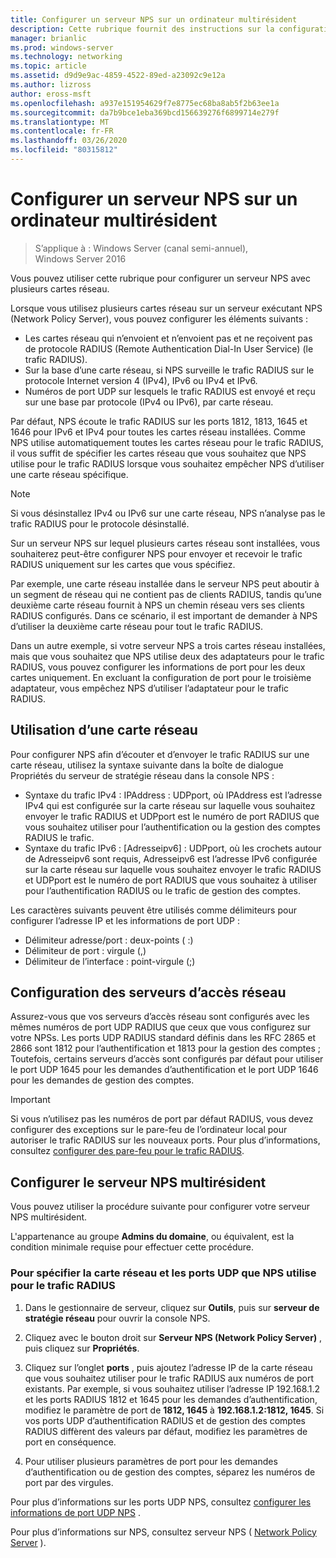 ```yaml
---
title: Configurer un serveur NPS sur un ordinateur multirésident
description: Cette rubrique fournit des instructions sur la configuration d’un serveur avec plusieurs cartes réseau qui exécutent le serveur de stratégie réseau dans Windows Server 2016.
manager: brianlic
ms.prod: windows-server
ms.technology: networking
ms.topic: article
ms.assetid: d9d9e9ac-4859-4522-89ed-a23092c9e12a
ms.author: lizross
author: eross-msft
ms.openlocfilehash: a937e151954629f7e8775ec68ba8ab5f2b63ee1a
ms.sourcegitcommit: da7b9bce1eba369bcd156639276f6899714e279f
ms.translationtype: MT
ms.contentlocale: fr-FR
ms.lasthandoff: 03/26/2020
ms.locfileid: "80315812"
---
```

# <a name="configure-nps-on-a-multihomed-computer"></a>Configurer un serveur NPS sur un ordinateur multirésident

>S’applique à : Windows Server (canal semi-annuel), Windows Server 2016

Vous pouvez utiliser cette rubrique pour configurer un serveur NPS avec plusieurs cartes réseau.

Lorsque vous utilisez plusieurs cartes réseau sur un serveur exécutant NPS (Network Policy Server), vous pouvez configurer les éléments suivants :

- Les cartes réseau qui n’envoient et n’envoient pas et ne reçoivent pas de protocole RADIUS (Remote Authentication Dial-In User Service) \(le trafic RADIUS\).
- Sur la base d’une carte réseau, si NPS surveille le trafic RADIUS sur le protocole Internet version 4 \(IPv4\), IPv6 ou IPv4 et IPv6.
- Numéros de port UDP sur lesquels le trafic RADIUS est envoyé et reçu sur une base par protocole \(IPv4 ou IPv6\), par carte réseau.

Par défaut, NPS écoute le trafic RADIUS sur les ports 1812, 1813, 1645 et 1646 pour IPv6 et IPv4 pour toutes les cartes réseau installées. Comme NPS utilise automatiquement toutes les cartes réseau pour le trafic RADIUS, il vous suffit de spécifier les cartes réseau que vous souhaitez que NPS utilise pour le trafic RADIUS lorsque vous souhaitez empêcher NPS d’utiliser une carte réseau spécifique.

>[!NOTE]
>Si vous désinstallez IPv4 ou IPv6 sur une carte réseau, NPS n’analyse pas le trafic RADIUS pour le protocole désinstallé.

Sur un serveur NPS sur lequel plusieurs cartes réseau sont installées, vous souhaiterez peut-être configurer NPS pour envoyer et recevoir le trafic RADIUS uniquement sur les cartes que vous spécifiez.

Par exemple, une carte réseau installée dans le serveur NPS peut aboutir à un segment de réseau qui ne contient pas de clients RADIUS, tandis qu’une deuxième carte réseau fournit à NPS un chemin réseau vers ses clients RADIUS configurés. Dans ce scénario, il est important de demander à NPS d’utiliser la deuxième carte réseau pour tout le trafic RADIUS.

Dans un autre exemple, si votre serveur NPS a trois cartes réseau installées, mais que vous souhaitez que NPS utilise deux des adaptateurs pour le trafic RADIUS, vous pouvez configurer les informations de port pour les deux cartes uniquement. En excluant la configuration de port pour le troisième adaptateur, vous empêchez NPS d’utiliser l’adaptateur pour le trafic RADIUS.

## <a name="using-a-network-adapter"></a>Utilisation d’une carte réseau

Pour configurer NPS afin d’écouter et d’envoyer le trafic RADIUS sur une carte réseau, utilisez la syntaxe suivante dans la boîte de dialogue Propriétés du serveur de stratégie réseau dans la console NPS :

- Syntaxe du trafic IPv4 : IPAddress : UDPport, où IPAddress est l’adresse IPv4 qui est configurée sur la carte réseau sur laquelle vous souhaitez envoyer le trafic RADIUS et UDPport est le numéro de port RADIUS que vous souhaitez utiliser pour l’authentification ou la gestion des comptes RADIUS le trafic.
- Syntaxe du trafic IPv6 : [Adresseipv6] : UDPport, où les crochets autour de Adresseipv6 sont requis, Adresseipv6 est l’adresse IPv6 configurée sur la carte réseau sur laquelle vous souhaitez envoyer le trafic RADIUS et UDPport est le numéro de port RADIUS que vous souhaitez à utiliser pour l’authentification RADIUS ou le trafic de gestion des comptes.

Les caractères suivants peuvent être utilisés comme délimiteurs pour configurer l’adresse IP et les informations de port UDP :

- Délimiteur adresse/port : deux-points ( :)
- Délimiteur de port : virgule (,)
- Délimiteur de l’interface : point-virgule (;)

## <a name="configuring-network-access-servers"></a>Configuration des serveurs d’accès réseau

Assurez-vous que vos serveurs d’accès réseau sont configurés avec les mêmes numéros de port UDP RADIUS que ceux que vous configurez sur votre NPSs. Les ports UDP RADIUS standard définis dans les RFC 2865 et 2866 sont 1812 pour l’authentification et 1813 pour la gestion des comptes ; Toutefois, certains serveurs d’accès sont configurés par défaut pour utiliser le port UDP 1645 pour les demandes d’authentification et le port UDP 1646 pour les demandes de gestion des comptes.

>[!IMPORTANT]
>Si vous n’utilisez pas les numéros de port par défaut RADIUS, vous devez configurer des exceptions sur le pare-feu de l’ordinateur local pour autoriser le trafic RADIUS sur les nouveaux ports. Pour plus d’informations, consultez [configurer des pare-feu pour le trafic RADIUS](nps-firewalls-configure.md).

## <a name="configure-the-multihomed-nps"></a>Configurer le serveur NPS multirésident

Vous pouvez utiliser la procédure suivante pour configurer votre serveur NPS multirésident.

L'appartenance au groupe **Admins du domaine**, ou équivalent, est la condition minimale requise pour effectuer cette procédure.

### <a name="to-specify-the-network-adapter-and-udp-ports-that-nps-uses-for-radius-traffic"></a>Pour spécifier la carte réseau et les ports UDP que NPS utilise pour le trafic RADIUS

1. Dans le gestionnaire de serveur, cliquez sur **Outils**, puis sur **serveur de stratégie réseau** pour ouvrir la console NPS.

2. Cliquez avec le bouton droit sur **Serveur NPS (Network Policy Server)** , puis cliquez sur **Propriétés**.

3. Cliquez sur l’onglet **ports** , puis ajoutez l’adresse IP de la carte réseau que vous souhaitez utiliser pour le trafic RADIUS aux numéros de port existants. Par exemple, si vous souhaitez utiliser l’adresse IP 192.168.1.2 et les ports RADIUS 1812 et 1645 pour les demandes d’authentification, modifiez le paramètre de port de **1812, 1645** à **192.168.1.2:1812, 1645**. Si vos ports UDP d’authentification RADIUS et de gestion des comptes RADIUS diffèrent des valeurs par défaut, modifiez les paramètres de port en conséquence.

4. Pour utiliser plusieurs paramètres de port pour les demandes d’authentification ou de gestion des comptes, séparez les numéros de port par des virgules.

Pour plus d’informations sur les ports UDP NPS, consultez [configurer les informations de port UDP NPS](nps-udp-ports-configure.md) .


Pour plus d’informations sur NPS, consultez serveur NPS ( [Network Policy Server](nps-top.md) ).

